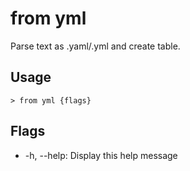 # from yml
Parse text as .yaml/.yml and create table.

## Usage
```shell
> from yml {flags} 
 ```

## Flags
* -h, --help: Display this help message

